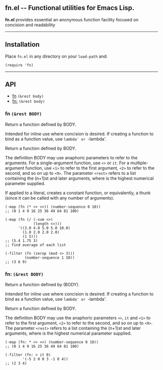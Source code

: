 fn.el -- Functional utilities for Emacs Lisp.
-----

__fn.el__ provides essential an anonymous function facility focused on
concision and readability

------------------------------------------------------------

## Installation

Place `fn.el` in any directory on your `load-path` and:

    (require 'fn)

------------------------------------------------------------

## API

* [fn](#fn-rest-body) `(&rest body)`
* [fn:](#fn-rest-body) `(&rest body)`

### fn `(&rest BODY)`

Return a function defined by BODY.

Intended for inline use where concision is desired.  If creating a function to
bind as a function value, use `lambda' or `-lambda'.

Return a function defined by BODY.

The definition BODY may use anaphoric parameters to refer to the arguments. For
a single-argument function, use `<>` or `it`. For a multiple-argument function,
use `<1>` to refer to the first argument, `<2>` to refer to the second, and so
on up to `<9>`. The parameter `<rest>` refers to a list containing the (n+1)st
and later arguments, where <n> is the highest numerical parameter supplied.


If applied to a literal, creates a constant function, or equivalently, a thunk
(since it can be called with any number of arguments).

    (-map (fn (* <> <>)) (number-sequence 0 10))
    ;; (0 1 4 9 16 25 36 49 64 81 100)

    (-map (fn (/ (-sum <>)
                 (length <>)))
          '((3.0 4.0 5.0 5.0 10.0)
            (1.0 2.0 2.0 2.0)
            (1 5)))
    ;; (5.4 1.75 3)
    ;; find average of each list

    (-filter (fn (zerop (mod <> 3)))
             (number-sequence 1 10))
    ;; (3 6 9)
    
### fn: `(&rest BODY)`

Return a function defined by (BODY).

Intended for inline use where concision is desired.  If creating a function to
bind as a function value, use `lambda' or `-lambda'.

Return a function defined by BODY.

The definition BODY may use the anaphoric parameters `<>`, `it` and `<1>` to
refer to the first argument, `<2>` to refer to the second, and so on up to
`<9>`. The parameter `<rest>` refers to a list containing the (n+1)st and later
arguments, where <n> is the highest numerical parameter supplied.

    (-map (fn: * <> <>) (number-sequence 0 10))
    ;; (0 1 4 9 16 25 36 49 64 81 100)

    (-filter (fn: > it 0)
            '(-5 2 0 0 3 -1 0 4))
    ;; (2 3 4)
